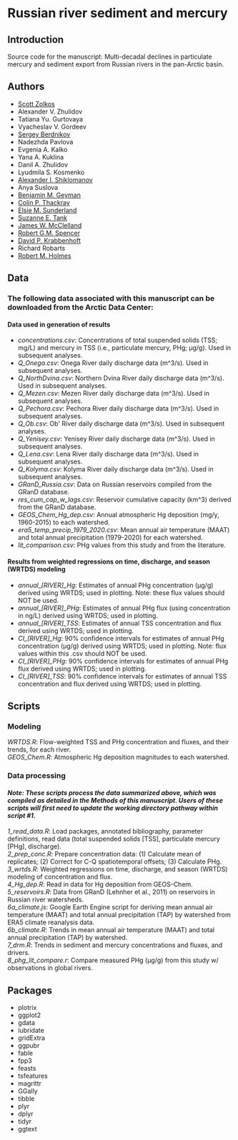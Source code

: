 # Russian river sediment and mercury
## Introduction
Source code for the manuscript: Multi-decadal declines in particulate mercury and sediment export from Russian rivers in the pan-Arctic basin. 

## Authors
- [Scott Zolkos](https://www.researchgate.net/profile/Scott-Zolkos)
- Alexander V. Zhulidov
- Tatiana Yu. Gurtovaya
- Vyacheslav V. Gordeev
- [Sergey Berdnikov](https://scholar.google.com/citations?user=3zmlVS8AAAAJ&hl=en&oi=sra)
- Nadezhda Pavlova
- Evgenia A. Kalko
- Yana A. Kuklina
- Danil A. Zhulidov
- Lyudmila S. Kosmenko
- [Alexander I. Shiklomanov](https://scholar.google.com/citations?user=7mevZAYAAAAJ&hl=en&oi=sra)
- Anya Suslova
- [Benjamin M. Geyman](https://scholar.google.com/citations?user=qs1jNdQAAAAJ&hl=en&oi=ao)
- [Colin P. Thackray](https://scholar.google.com/citations?user=2Bj2PrIAAAAJ&hl=en&oi=sra)
- [Elsie M. Sunderland](http://bgc.seas.harvard.edu/index.html)
- [Suzanne E. Tank](https://www.suzannetank.net)
- [James W. McClelland](https://scholar.google.com/citations?user=jRd24DQAAAAJ&hl=en)
- [Robert G.M. Spencer](https://www.spencerbiogeochem.org)
- [David P. Krabbenhoft](https://www.researchgate.net/profile/David-Krabbenhoft)
- Richard Robarts
- [Robert M. Holmes](https://arcticgreatrivers.org)

## Data
### The following data associated with this manuscript can be downloaded from the Arctic Data Center:
#### Data used in generation of results
- *concentrations.csv*: Concentrations of total suspended solids (TSS; mg/L) and mercury in TSS (i.e., particulate mercury, PHg; µg/g). Used in subsequent analyses.  
- *Q_Onega.csv*: Onega River daily discharge data (m^3/s). Used in subsequent analyses.  
- *Q_NorthDvina.csv*: Northern Dvina River daily discharge data (m^3/s). Used in subsequent analyses.  
- *Q_Mezen.csv*: Mezen River daily discharge data (m^3/s). Used in subsequent analyses.  
- *Q_Pechora.csv*: Pechora River daily discharge data (m^3/s). Used in subsequent analyses.  
- *Q_Ob.csv*: Ob' River daily discharge data (m^3/s). Used in subsequent analyses.  
- *Q_Yenisey.csv*: Yenisey River daily discharge data (m^3/s). Used in subsequent analyses.  
- *Q_Lena.csv*: Lena River daily discharge data (m^3/s). Used in subsequent analyses.  
- *Q_Kolyma.csv*: Kolyma River daily discharge data (m^3/s). Used in subsequent analyses.  
- *GRanD_Russia.csv*: Data on Russian reservoirs compiled from the GRanD database.  
- *res_cum_cap_w_lags.csv*: Reservoir cumulative capacity (km^3) derived from the GRanD database.  
- *GEOS_Chem_Hg_dep.csv*: Annual atmospheric Hg deposition (mg/y, 1960-2015) to each watershed.  
- *era5_temp_precip_1979_2020.csv*: Mean annual air temperature (MAAT) and total annual precipitation (1979-2020) for each watershed.  
- *lit_comparison.csv*: PHg values from this study and from the literature.  
#### Results from weighted regressions on time, discharge, and season (WRTDS) modeling
- *annual_[RIVER]_Hg*: Estimates of annual PHg concentration (µg/g) derived using WRTDS; used in plotting. Note: these flux values should NOT be used.  
- *annual_[RIVER]_PHg*: Estimates of annual PHg flux (using concentration in ng/L) derived using WRTDS; used in plotting.  
- *annual_[RIVER]_TSS*: Estimates of annual TSS concentration and flux derived using WRTDS; used in plotting.  
- *CI_[RIVER]_Hg*: 90% confidence intervals for estimates of annual PHg concentration (µg/g) derived using WRTDS; used in plotting. Note: flux values within this .csv should NOT be used.  
- *CI_[RIVER]_PHg*: 90% confidence intervals for estimates of annual PHg flux derived using WRTDS; used in plotting.  
- *CI_[RIVER]_TSS*: 90% confidence intervals for estimates of annual TSS concentration and flux derived using WRTDS; used in plotting.  
 
## Scripts
### Modeling
*WRTDS.R*: Flow-weighted TSS and PHg concentration and fluxes, and their trends, for each river.  
*GEOS_Chem.R*: Atmospheric Hg deposition magnitudes to each watershed.  

### Data processing
#### *Note: These scripts process the data summarized above, which was compiled as detailed in the Methods of this manuscript. Users of these scripts will first need to update the working directory pathway within script #1.*  
*1_read_data.R*: Load packages, annotated bibliography, parameter definitions, read data (total suspended solids [TSS], particulate mercury [PHg], discharge).  
*2_prep_conc.R*: Prepare concentration data: (1) Calculate mean of replicates; (2) Correct for C-Q spatiotemporal offsets; (3) Calculate PHg.  
*3_wrtds.R*: Weighted regressions on time, discharge, and season (WRTDS) modeling of concentration and flux.  
*4_Hg_dep.R*: Read in data for Hg deposition from GEOS-Chem.  
*5_reservoirs.R*: Data from GRanD (Lehnher et al., 2011) on reservoirs in Russian river watersheds.  
*6a_climate.js*: Google Earth Engine script for deriving mean annual air temperature (MAAT) and total annual precipitation (TAP) by watershed from ERA5 climate reanalysis data.  
*6b_climate.R*: Trends in mean annual air temperature (MAAT) and total annual precipitation (TAP) by watershed.  
*7_drm.R*: Trends in sediment and mercury concentrations and fluxes, and drivers.  
*8_phg_lit_compare.r*:  Compare measured PHg (µg/g) from this study w/ observations in global rivers.  

## Packages
- plotrix
- ggplot2
- gdata
- lubridate
- gridExtra
- ggpubr
- fable
- fpp3
- feasts
- tsfeatures
- magrittr
- GGally
- tibble
- plyr
- dplyr
- tidyr
- ggtext
